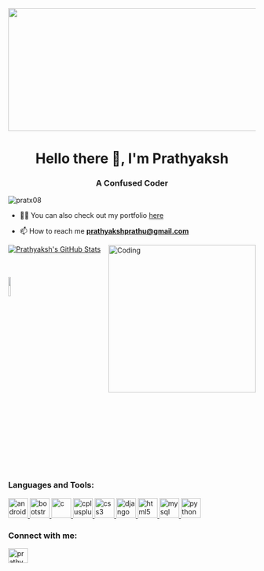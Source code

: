 <img src="https://lh3.googleusercontent.com/vyUlsNqkERsituhWwUWK2B8yrqnaW-n28sxEXudb8RAAOyLTr6c_BUE_UqTuKQdM3kahJg=s1500" width="3000px" height="250px" align="center">
<h1 align="center">Hello there 👋, I'm Prathyaksh</h1>
<h3 align="center">A Confused Coder</h3>

<!----------------------- VIEWS -------------------->
<p align="left"> <img src="https://komarev.com/ghpvc/?username=pratx08&label=Profile%20views&color=ff0000&style=flat" alt="pratx08" /> </p>


- 👨‍💻 You can also check out my portfolio [here](https://pratx08.github.io/portfolio.github.io/)

- 📫 How to reach me **prathyakshprathu@gmail.com**

<!------------------------ Gif --------------------->
<img align="right" alt="Coding" width="300" src="https://cdn.dribbble.com/users/1187836/screenshots/6539429/programer.gif">


<a href="https://github.com/MartinHeinz/MartinHeinz">
  <img align="center" src="https://github-readme-stats.vercel.app/api?username=pratx08&show_icons=true&line_height=27&count_private=true&title_color=ffffff&text_color=c9cacc&icon_color=ff0000&bg_color=1d1f21" alt="Prathyaksh's GitHub Stats" />
</a>

<br/><br/>
<a href="https://github.com/MartinHeinz/MartinHeinz">
  <img align="center" src="https://github-readme-stats.vercel.app/api/top-langs/?username=pratx08&hide=java,html&title_color=ffffff&text_color=c9cacc&icon_color=2bbc8a&bg_color=1d1f21" height="10%"/>
</a>

<h3 align="left">Languages and Tools:</h3>
<p align="left"> <a href="https://developer.android.com" target="_blank"> <img src="https://devicons.github.io/devicon/devicon.git/icons/android/android-original-wordmark.svg" alt="android" width="40" height="40"/> </a> <a href="https://getbootstrap.com" target="_blank"><img src="https://devicons.github.io/devicon/devicon.git/icons/bootstrap/bootstrap-plain.svg" alt="bootstrap" width="40" height="40"/> </a> <a href="https://www.cprogramming.com/" target="_blank"> <img src="https://devicons.github.io/devicon/devicon.git/icons/c/c-original.svg" alt="c" width="40" height="40"/> </a> <a href="https://www.w3schools.com/cpp/" target="_blank"> <img src="https://devicons.github.io/devicon/devicon.git/icons/cplusplus/cplusplus-original.svg" alt="cplusplus" width="40" height="40"/> </a> <a href="https://www.w3schools.com/css/" target="_blank"> <img src="https://devicons.github.io/devicon/devicon.git/icons/css3/css3-original-wordmark.svg" alt="css3" width="40" height="40"/> </a> <a href="https://www.djangoproject.com/" target="_blank"> <img src="https://devicons.github.io/devicon/devicon.git/icons/django/django-original.svg" alt="django" width="40" height="40"/> </a> <a href="https://www.w3.org/html/" target="_blank"> <img src="https://devicons.github.io/devicon/devicon.git/icons/html5/html5-original-wordmark.svg" alt="html5" width="40" height="40"/> </a> <a href="https://www.mysql.com/" target="_blank"> <img src="https://devicons.github.io/devicon/devicon.git/icons/mysql/mysql-original-wordmark.svg" alt="mysql" width="40" height="40"/> </a> <a href="https://www.python.org" target="_blank"> <img src="https://devicons.github.io/devicon/devicon.git/icons/python/python-original.svg" alt="python" width="40" height="40"/> </a> </p>



<h3 align="left">Connect with me:</h3>
<p align="left">
<a href="https://linkedin.com/in/prathyaksh" target="blank"><img align="center" src="https://cdn.jsdelivr.net/npm/simple-icons@3.0.1/icons/linkedin.svg" alt="prathyaksh" height="30" width="40" /></a>
</p>



